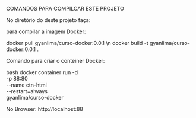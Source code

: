 
COMANDOS PARA COMPILCAR ESTE PROJETO

No diretório do deste projeto faça:

para compilar a imagem Docker:
 
docker pull gyanlima/curso-docker:0.0.1 \n
docker build -t gyanlima/curso-docker:0.0.1 .

 
Comando para criar o conteiner Docker:
 
bash
docker container run -d \
 -p 88:80 \
 --name ctn-html \
 --restart=always \
 gyanlima/curso-docker


 No Browser: 
http://localhost:88